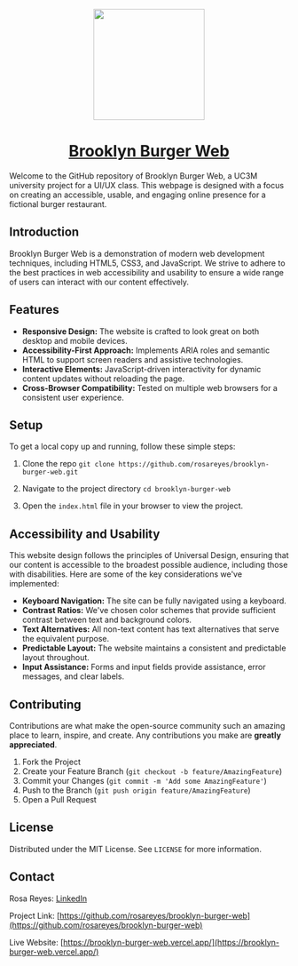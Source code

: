 <p align="center">
  <a href="https://brooklyn-burger-web.vercel.app/">
    <img src='https://github.com/rosareyes/rosareyes/assets/63470281/92581f28-95c3-4dc4-809a-c9192ede2ac4' width='200px'>
    <h1 align="center">Brooklyn Burger Web</h1>
  </a>
</p>

Welcome to the GitHub repository of Brooklyn Burger Web, a UC3M university project for a UI/UX class. This webpage is designed with a focus on creating an accessible, usable, and engaging online presence for a fictional burger restaurant.

## Introduction

Brooklyn Burger Web is a demonstration of modern web development techniques, including HTML5, CSS3, and JavaScript. We strive to adhere to the best practices in web accessibility and usability to ensure a wide range of users can interact with our content effectively.

## Features

- **Responsive Design:** The website is crafted to look great on both desktop and mobile devices.
- **Accessibility-First Approach:** Implements ARIA roles and semantic HTML to support screen readers and assistive technologies.
- **Interactive Elements:** JavaScript-driven interactivity for dynamic content updates without reloading the page.
- **Cross-Browser Compatibility:** Tested on multiple web browsers for a consistent user experience.

## Setup

To get a local copy up and running, follow these simple steps:

1. Clone the repo
`git clone https://github.com/rosareyes/brooklyn-burger-web.git`

2. Navigate to the project directory
`cd brooklyn-burger-web`

3. Open the `index.html` file in your browser to view the project.

## Accessibility and Usability

This website design follows the principles of Universal Design, ensuring that our content is accessible to the broadest possible audience, including those with disabilities. Here are some of the key considerations we've implemented:

- **Keyboard Navigation:** The site can be fully navigated using a keyboard.
- **Contrast Ratios:** We've chosen color schemes that provide sufficient contrast between text and background colors.
- **Text Alternatives:** All non-text content has text alternatives that serve the equivalent purpose.
- **Predictable Layout:** The website maintains a consistent and predictable layout throughout.
- **Input Assistance:** Forms and input fields provide assistance, error messages, and clear labels.

## Contributing

Contributions are what make the open-source community such an amazing place to learn, inspire, and create. Any contributions you make are **greatly appreciated**.

1. Fork the Project
2. Create your Feature Branch (`git checkout -b feature/AmazingFeature`)
3. Commit your Changes (`git commit -m 'Add some AmazingFeature'`)
4. Push to the Branch (`git push origin feature/AmazingFeature`)
5. Open a Pull Request

## License

Distributed under the MIT License. See `LICENSE` for more information.

## Contact

Rosa Reyes: [LinkedIn](https://www.linkedin.com/in/rosaareyesc/)

Project Link: [https://github.com/rosareyes/brooklyn-burger-web](https://github.com/rosareyes/brooklyn-burger-web)

Live Website: [https://brooklyn-burger-web.vercel.app/](https://brooklyn-burger-web.vercel.app/)
